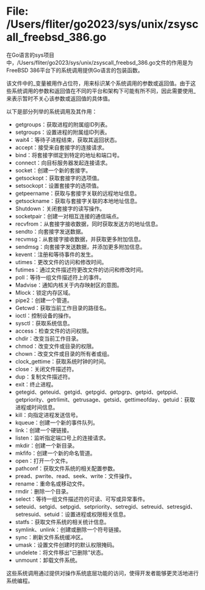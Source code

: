 # File: /Users/fliter/go2023/sys/unix/zsyscall_freebsd_386.go

在Go语言的sys项目中，/Users/fliter/go2023/sys/unix/zsyscall_freebsd_386.go文件的作用是为FreeBSD 386平台下的系统调用提供Go语言的包装函数。

该文件中的_变量被用作占位符，用来标识某个系统调用的参数或返回值。由于这些系统调用的参数和返回值在不同的平台和架构下可能有所不同，因此需要使用_来表示暂时不关心该参数或返回值的具体值。

以下是部分列举的系统调用及其作用：

- getgroups：获取进程的附属组ID列表。
- setgroups：设置进程的附属组ID列表。
- wait4：等待子进程结束，获取其返回状态。
- accept：接受来自套接字的连接请求。
- bind：将套接字绑定到特定的地址和端口号。
- connect：向目标服务器发起连接请求。
- socket：创建一个新的套接字。
- getsockopt：获取套接字的选项值。
- setsockopt：设置套接字的选项值。
- getpeername：获取与套接字关联的远程地址信息。
- getsockname：获取与套接字关联的本地地址信息。
- Shutdown：关闭套接字的读写操作。
- socketpair：创建一对相互连接的通信端点。
- recvfrom：从套接字接收数据，同时获取发送方的地址信息。
- sendto：向套接字发送数据。
- recvmsg：从套接字接收数据，并获取更多附加信息。
- sendmsg：向套接字发送数据，并添加更多附加信息。
- kevent：注册和等待事件的发生。
- utimes：更改文件的访问和修改时间。
- futimes：通过文件描述符更改文件的访问和修改时间。
- poll：等待一组文件描述符上的事件。
- Madvise：通知内核关于内存映射区的意图。
- Mlock：锁定内存区域。
- pipe2：创建一个管道。
- Getcwd：获取当前工作目录的路径名。
- ioctl：控制设备的操作。
- sysctl：获取系统信息。
- access：检查文件的访问权限。
- chdir：改变当前工作目录。
- chmod：改变文件或目录的权限。
- chown：改变文件或目录的所有者或组。
- clock_gettime：获取系统时钟的时间。
- close：关闭文件描述符。
- dup：复制文件描述符。
- exit：终止进程。
- getegid、geteuid、getgid、getpgid、getpgrp、getpid、getppid、getpriority、getrlimit、getrusage、getsid、gettimeofday、getuid：获取进程或时间信息。
- kill：向指定进程发送信号。
- kqueue：创建一个新的事件队列。
- link：创建一个硬链接。
- listen：监听指定端口号上的连接请求。
- mkdir：创建一个新目录。
- mkfifo：创建一个新的命名管道。
- open：打开一个文件。
- pathconf：获取文件系统的相关配置参数。
- pread、pwrite、read、seek、write：文件操作。
- rename：重命名或移动文件。
- rmdir：删除一个目录。
- select：等待一组文件描述符的可读、可写或异常事件。
- seteuid、setgid、setpgid、setpriority、setregid、setreuid、setresgid、setresuid、setuid：设置进程或权限相关信息。
- statfs：获取文件系统的相关统计信息。
- symlink、unlink：创建或删除一个符号链接。
- sync：刷新文件系统缓冲区。
- umask：设置文件创建时的默认权限掩码。
- undelete：将文件移出"已删除"状态。
- unmount：卸载文件系统。

这些系统调用通过提供对操作系统底层功能的访问，使得开发者能够更灵活地进行系统编程。

